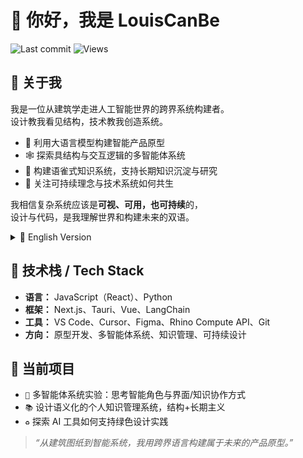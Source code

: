 <!--
## Hi there 
**LouisCanBe/louiscanbe** is a ✨ _special_ ✨ repository because its `README.md` (this file) appears on your GitHub profile.

Here are some ideas to get you started:

- 🔭 I’m currently working on ...
- 🌱 I’m currently learning ...
- 👯 I’m looking to collaborate on ...
- 🤔 I’m looking for help with ...
- 💬 Ask me about ...
- 📫 How to reach me: ...
- 😄 Pronouns: ...
- ⚡ Fun fact: ...
-->

# 👋 你好，我是 LouisCanBe
![Last commit](https://img.shields.io/github/last-commit/LouisCanBe/LouisCanBe)
![Views](https://komarev.com/ghpvc/?username=LouisCanBe&color=green)
<!--
[![GitHub followers](https://img.shields.io/github/followers/LouisCanBe?style=social)](https://github.com/LouisCanBe)
![Last commit](https://img.shields.io/github/last-commit/LouisCanBe/LouisCanBe)
![Top Language](https://img.shields.io/github/languages/top/LouisCanBe/folder-explorer)
![Views](https://komarev.com/ghpvc/?username=LouisCanBe&color=green)

[![Xiaohongshu](https://img.shields.io/badge/Xiaohongshu-小红书-red?logo=xing)](https://www.xiaohongshu.com/)
[![Jike](https://img.shields.io/badge/Jike-即刻-yellow?logo=target)](https://web.okjike.com/)
[![Juejin](https://img.shields.io/badge/Juejin-稀土掘金-blue?logo=googlechrome)](https://juejin.cn/)
-->


## 🧭 关于我

我是一位从建筑学走进人工智能世界的跨界系统构建者。  
设计教我看见结构，技术教我创造系统。

- 🧠 利用大语言模型构建智能产品原型  
- 🕸️ 探索具结构与交互逻辑的多智能体系统  
- 🧰 构建语雀式知识系统，支持长期知识沉淀与研究  
- 🌱 关注可持续理念与技术系统如何共生  

我相信复杂系统应该是**可视、可用，也可持续**的，  
设计与代码，是我理解世界和构建未来的双语。



<details>
<summary>📘 English Version</summary>

Hi, I’m **LouisCanBe** — a cross-disciplinary system builder with an architectural background and a passion for AI-driven design.

- Prototyping intelligent products with **LLMs**  
- Designing structured and interactive **multi-agent systems**  
- Building semantic **knowledge infrastructures** using tools like Yuque  
- Exploring sustainable tech through a systems thinking lens  

> I combine design and development to make intelligence visible, usable, and responsible.

</details>



## 🔧 技术栈 / Tech Stack

- **语言：** JavaScript（React）、Python  
- **框架：** Next.js、Tauri、Vue、LangChain  
- **工具：** VS Code、Cursor、Figma、Rhino Compute API、Git  
- **方向：** 原型开发、多智能体系统、知识管理、可持续设计



## 🚧 当前项目

- `🧱` 多智能体系统实验：思考智能角色与界面/知识协作方式  
- `📚` 设计语义化的个人知识管理系统，结构+长期主义  
- `♻️` 探索 AI 工具如何支持绿色设计实践



> *“从建筑图纸到智能系统，我用跨界语言构建属于未来的产品原型。”*
